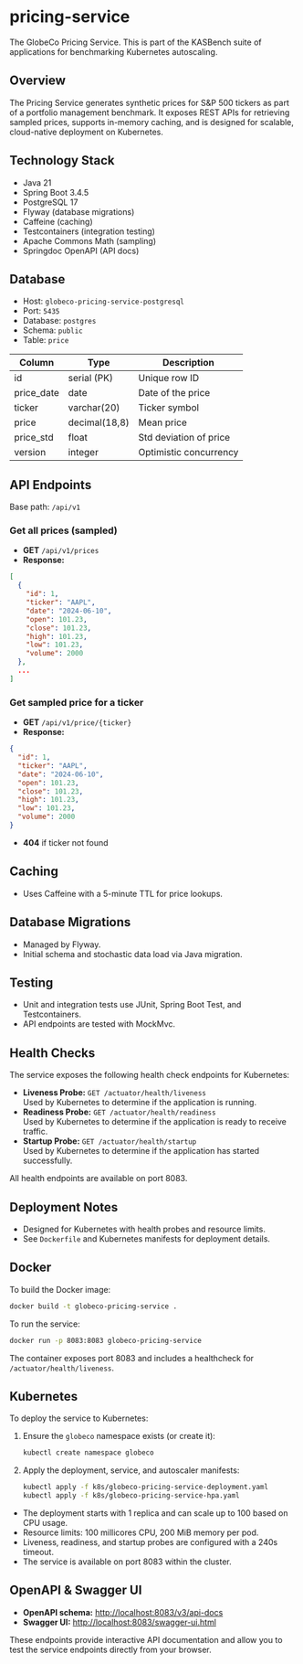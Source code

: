 # pricing-service
The GlobeCo Pricing Service. This is part of the KASBench suite of applications for benchmarking Kubernetes autoscaling.

## Overview

The Pricing Service generates synthetic prices for S&P 500 tickers as part of a portfolio management benchmark. It exposes REST APIs for retrieving sampled prices, supports in-memory caching, and is designed for scalable, cloud-native deployment on Kubernetes.

## Technology Stack
- Java 21
- Spring Boot 3.4.5
- PostgreSQL 17
- Flyway (database migrations)
- Caffeine (caching)
- Testcontainers (integration testing)
- Apache Commons Math (sampling)
- Springdoc OpenAPI (API docs)

## Database
- Host: `globeco-pricing-service-postgresql`
- Port: `5435`
- Database: `postgres`
- Schema: `public`
- Table: `price`

| Column      | Type         | Description                |
| ----------- | ------------ | -------------------------- |
| id          | serial (PK)  | Unique row ID              |
| price_date  | date         | Date of the price          |
| ticker      | varchar(20)  | Ticker symbol              |
| price       | decimal(18,8)| Mean price                 |
| price_std   | float        | Std deviation of price     |
| version     | integer      | Optimistic concurrency     |

## API Endpoints

Base path: `/api/v1`

### Get all prices (sampled)
- **GET** `/api/v1/prices`
- **Response:**
```json
[
  {
    "id": 1,
    "ticker": "AAPL",
    "date": "2024-06-10",
    "open": 101.23,
    "close": 101.23,
    "high": 101.23,
    "low": 101.23,
    "volume": 2000
  },
  ...
]
```

### Get sampled price for a ticker
- **GET** `/api/v1/price/{ticker}`
- **Response:**
```json
{
  "id": 1,
  "ticker": "AAPL",
  "date": "2024-06-10",
  "open": 101.23,
  "close": 101.23,
  "high": 101.23,
  "low": 101.23,
  "volume": 2000
}
```
- **404** if ticker not found

## Caching
- Uses Caffeine with a 5-minute TTL for price lookups.

## Database Migrations
- Managed by Flyway.
- Initial schema and stochastic data load via Java migration.

## Testing
- Unit and integration tests use JUnit, Spring Boot Test, and Testcontainers.
- API endpoints are tested with MockMvc.

## Health Checks

The service exposes the following health check endpoints for Kubernetes:

- **Liveness Probe:** `GET /actuator/health/liveness`  
  Used by Kubernetes to determine if the application is running.
- **Readiness Probe:** `GET /actuator/health/readiness`  
  Used by Kubernetes to determine if the application is ready to receive traffic.
- **Startup Probe:** `GET /actuator/health/startup`  
  Used by Kubernetes to determine if the application has started successfully.

All health endpoints are available on port 8083.

## Deployment Notes
- Designed for Kubernetes with health probes and resource limits.
- See `Dockerfile` and Kubernetes manifests for deployment details.

## Docker

To build the Docker image:

```sh
docker build -t globeco-pricing-service .
```

To run the service:

```sh
docker run -p 8083:8083 globeco-pricing-service
```

The container exposes port 8083 and includes a healthcheck for `/actuator/health/liveness`.

## Kubernetes

To deploy the service to Kubernetes:

1. Ensure the `globeco` namespace exists (or create it):
   ```sh
   kubectl create namespace globeco
   ```
2. Apply the deployment, service, and autoscaler manifests:
   ```sh
   kubectl apply -f k8s/globeco-pricing-service-deployment.yaml
   kubectl apply -f k8s/globeco-pricing-service-hpa.yaml
   ```

- The deployment starts with 1 replica and can scale up to 100 based on CPU usage.
- Resource limits: 100 millicores CPU, 200 MiB memory per pod.
- Liveness, readiness, and startup probes are configured with a 240s timeout.
- The service is available on port 8083 within the cluster.

## OpenAPI & Swagger UI

- **OpenAPI schema:** [http://localhost:8083/v3/api-docs](http://localhost:8083/v3/api-docs)
- **Swagger UI:** [http://localhost:8083/swagger-ui.html](http://localhost:8083/swagger-ui.html)

These endpoints provide interactive API documentation and allow you to test the service endpoints directly from your browser.
